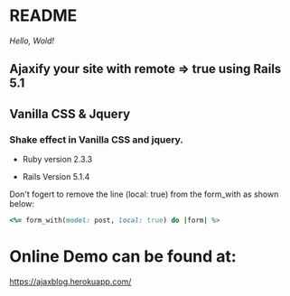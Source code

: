 # README
*Hello, Wold!*

## Ajaxify your site with remote => true using Rails 5.1 

## Vanilla CSS & Jquery
### Shake effect in Vanilla CSS and jquery.





* Ruby version
	2.3.3

* Rails Version
	5.1.4




Don't fogert to remove the line (local: true) from the form_with as shown below:

```ruby
<%= form_with(model: post, local: true) do |form| %>

```



# Online Demo can be found at:

https://ajaxblog.herokuapp.com/